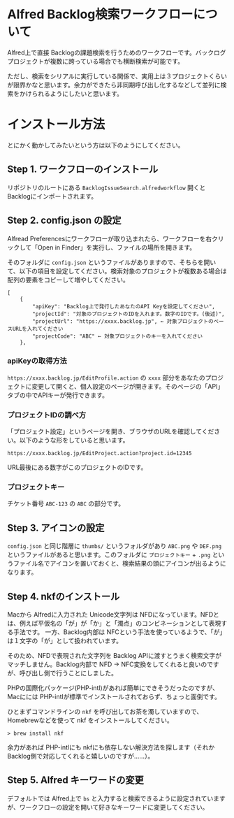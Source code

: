 # Alfred Backlog検索ワークフローについて

Alfred上で直接 Backlogの課題検索を行うためのワークフローです。バックログプロジェクトが複数に跨っている場合でも横断検索が可能です。

ただし、検索をシリアルに実行している関係で、実用上は３プロジェクトくらいが限界かなと思います。余力ができたら非同期呼び出し化するなどして並列に検索をかけられるようにしたいと思います。

# インストール方法

とにかく動かしてみたいという方は以下のようにしてください。

## Step 1. ワークフローのインストール

リポジトリのルートにある `BacklogIssueSearch.alfredworkflow` 開くとBacklogにインポートされます。

## Step 2. config.json の設定

Alfread Preferencesにワークフローが取り込まれたら、ワークフローを右クリックして「Open in Finder」を実行し、ファイルの場所を開きます。

そのフォルダに `config.json` というファイルがありますので、そちらを開いて、以下の項目を設定してください。検索対象のプロジェクトが複数ある場合は配列の要素をコピーして増やしてください。

```
[
    {
        "apiKey": "Backlog上で発行したあなたのAPI Keyを設定してください",
        "projectId": "対象のプロジェクトのIDを入れます。数字のIDです。(後述)",
        "projectUrl": "https://xxxx.backlog.jp", ← 対象プロジェクトのベースURLを入れてください
        "projectCode": "ABC" ← 対象プロジェクトのキーを入れてください
    },
```

### apiKeyの取得方法

`https://xxxx.backlog.jp/EditProfile.action` の `xxxx` 部分をあなたのプロジェクトに変更して開くと、個人設定のページが開きます。そのページの「API」タブの中でAPIキーが発行できます。

### プロジェクトIDの調べ方

「プロジェクト設定」というページを開き、ブラウザのURLを確認してください。以下のような形をしていると思います。
```
https://xxxx.backlog.jp/EditProject.action?project.id=12345
```
URL最後にある数字がこのプロジェクトのIDです。

### プロジェクトキー

チケット番号 `ABC-123` の `ABC` の部分です。

## Step 3. アイコンの設定

 `config.json` と同じ階層に `thumbs/` というフォルダがあり `ABC.png` や `DEF.png` というファイルがあると思います。このフォルダに `プロジェクトキー` + `.png` というファイル名でアイコンを置いておくと、検索結果の頭にアイコンが出るようになります。

## Step 4. nkfのインストール

Macから Alfredに入力された Unicode文字列は NFDになっています。NFDとは、例えば平仮名の「が」が「か」と「濁点」のコンビネーションとして表現する手法です。
一方、Backlog内部は NFCという手法を使っているようで、「が」は１文字の「が」として扱われています。

そのため、NFDで表現された文字列を Backlog APIに渡すとうまく検索文字がマッチしません。Backlog内部で NFD → NFC変換をしてくれると良いのですが、呼び出し側で行うことにしました。

PHPの国際化パッケージ(PHP-intl)があれば簡単にできそうだったのですが、Macにには PHP-intlが標準でインストールされておらず、ちょっと面倒です。

ひとまずコマンドラインの `nkf` を呼び出してお茶を濁していますので、Homebrewなどを使って nkf をインストールしてください。

```
> brew install nkf
```

余力があれば PHP-intlにも nkfにも依存しない解決方法を探します（それか Backlog側で対応してくれると嬉しいのですが……）。

## Step 5. Alfred キーワードの変更

デフォルトでは Alfred上で `bs` と入力すると検索できるように設定されていますが、ワークフローの設定を開いて好きなキーワードに変更してください。

